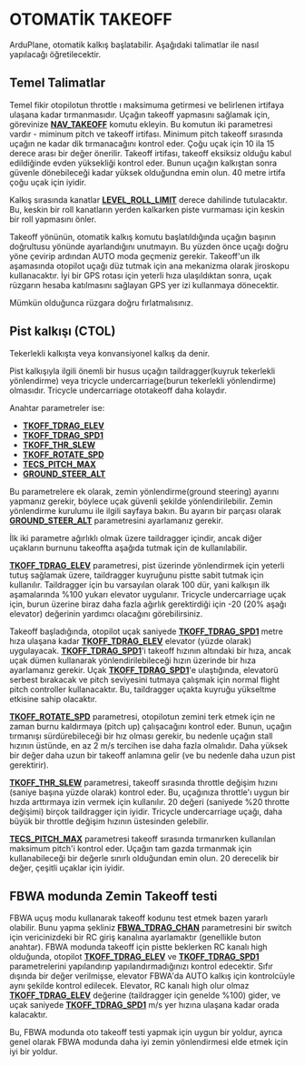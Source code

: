 # OTOMATİK TAKEOFF
ArduPlane, otomatik kalkış başlatabilir. Aşağıdaki talimatlar ile nasıl yapılacağı öğretilecektir.

## Temel Talimatlar
Temel fikir otopilotun throttle ı maksimuma getirmesi ve belirlenen irtifaya ulaşana kadar tırmanmasıdır. Uçağın takeoff yapmasını sağlamak için, görevinize [**NAV_TAKEOFF**]() komutu ekleyin. Bu komutun iki parametresi vardır - miminum pitch ve takeoff irtifası. Minimum pitch takeoff sırasında uçağın ne kadar dik tırmanacağını kontrol eder. Çoğu uçak için 10 ila 15 derece arası bir değer önerilir. Takeoff irtifası, takeoff eksiksiz olduğu kabul edildiğinde evden yüksekliği kontrol eder. Bunun uçağın kalkıştan sonra güvenle dönebileceği kadar yüksek olduğundna emin olun. 40 metre irtifa çoğu uçak için iyidir.

Kalkış sırasında kanatlar [**LEVEL_ROLL_LIMIT**]() derece dahilinde tutulacaktır. Bu, keskin bir roll kanatların yerden kalkarken piste vurmaması için keskin bir roll yapmasını önler.

Takeoff yönünün, otomatik kalkış komutu başlatıldığında uçağın başının doğrultusu yönünde ayarlandığını unutmayın. Bu yüzden önce uçağı doğru yöne çevirip ardından AUTO moda geçmeniz gerekir. Takeoff'un ilk aşamasında otopilot uçağı düz tutmak için ana mekanizma olarak jiroskopu kullanacaktır. İyi bir GPS rotası için yeterli hıza ulaşıldıktan sonra, uçak rüzgarın hesaba katılmasını sağlayan GPS yer izi kullanmaya dönecektir.


Mümkün olduğunca rüzgara doğru fırlatmalısınız.

## Pist kalkışı (CTOL)

Tekerlekli kalkışta veya konvansiyonel kalkış da denir.

Pist kalkışıyla ilgili önemli bir husus uçağın taildragger(kuyruk tekerlekli yönlendirme) veya tricycle undercarriage(burun tekerlekli yönlendirme) olmasıdır. Tricycle undercarriage ototakeoff daha kolaydır.

Anahtar parametreler ise:
* [**TKOFF_TDRAG_ELEV**]()
* [**TKOFF_TDRAG_SPD1**]()
* [**TKOFF_THR_SLEW**]()
* [**TKOFF_ROTATE_SPD**]()
* [**TECS_PITCH_MAX**]()
* [**GROUND_STEER_ALT**]()

Bu parametrelere ek olarak, zemin yönlendirme(ground steering) ayarını yapmanız gerekir, böylece uçak güvenli şekilde yönlendirilebilir. Zemin yönlendirme kurulumu ile ilgili sayfaya bakın. Bu ayarın bir parçası olarak [**GROUND_STEER_ALT**]() parametresini ayarlamanız gerekir.

İlk iki parametre ağırlıklı olmak üzere taildragger içindir, ancak diğer uçakların burnunu takeoffta aşağıda tutmak için de kullanılabilir.

[**TKOFF_TDRAG_ELEV**]() parametresi, pist üzerinde yönlendirmek için yeterli tutuş sağlamak üzere, taildragger kuyruğunu pistte sabit tutmak için kullanılır. Taildragger için bu varsayılan olarak 100 dür, yani kalkışın ilk aşamalarında %100 yukarı elevator uygulanır. Tricycle undercarriage uçak için, burun üzerine biraz daha fazla ağırlık gerektirdiği için -20 (20% aşağı elevator) değerinin yardımcı olacağını görebilirsiniz.

Takeoff başladığında, otopilot uçak saniyede [**TKOFF_TDRAG_SPD1**]() metre hıza ulaşana kadar [**TKOFF_TDRAG_ELEV**]() elevator (yüzde olarak) uygulayacak. [**TKOFF_TDRAG_SPD1**]()'i takeoff hızının altındaki bir hıza, ancak uçak dümen kullanarak yönlendirilebileceği hızın üzerinde bir hıza ayarlamanız gerekir. Uçak [**TKOFF_TDRAG_SPD1**]()'e ulaştığında, elevatorü serbest bırakacak ve pitch seviyesini tutmaya çalışmak için normal flight pitch controller kullanacaktır. Bu, taildragger uçakta kuyruğu yükseltme etkisine sahip olacaktır.

[**TKOFF_ROTATE_SPD**]() parametresi, otopilotun zemini terk etmek için ne zaman burnu kaldırmaya (pitch up) çalışacağını kontrol eder. Bunun, uçağın tırmanışı sürdürebileceği bir hız olması gerekir, bu nedenle uçağın stall hızının üstünde, en az 2 m/s tercihen ise daha fazla olmalıdır. Daha yüksek bir değer daha uzun bir takeoff anlamına gelir (ve bu nedenle daha uzun pist gerektirir).

[**TKOFF_THR_SLEW**]() parametresi, takeoff sırasında throttle değişim hızını (saniye başına yüzde olarak) kontrol eder. Bu, uçağınıza throttle'ı uygun bir hızda arttırmaya izin vermek için kullanılır. 20 değeri (saniyede %20 throtte değişimi) birçok taildragger için iyidir. Tricycle undercarriage uçağı, daha büyük bir throttle değişim hızının üstesinden gelebilir.

[**TECS_PITCH_MAX**]() parametresi takeoff sırasında tırmanırken kullanılan maksimum pitch'i kontrol eder. Uçağın tam gazda tırmanmak için kullanabileceği bir değerle sınırlı olduğundan emin olun. 20 derecelik bir değer, çeşitli uçaklar için iyidir.

## FBWA modunda Zemin Takeoff testi

FBWA uçuş modu kullanarak takeoff kodunu test etmek bazen yararlı olabilir. Bunu yapma şekliniz [**FBWA_TDRAG_CHAN**]() parametresini bir switch için vericinizdeki bir RC giriş kanalına ayarlamaktır (genellikle buton anahtar). FBWA modunda takeoff için pistte beklerken RC kanalı high olduğunda, otopilot [**TKOFF_TDRAG_ELEV**]() ve [**TKOFF_TDRAG_SPD1**]() parametrelerini yapılandırıp yapılandırmadığınızı kontrol edecektir. Sıfır dışında bir değer verilmişse, elevator FBWA'da AUTO kalkış için kontrolcüyle aynı şekilde kontrol edilecek. Elevator, RC kanalı high olur olmaz [**TKOFF_TDRAG_ELEV**]() değerine (taildragger için genelde %100) gider, ve uçak saniyede [**TKOFF_TDRAG_SPD1**]() m/s yer hızına ulaşana kadar orada kalacaktır.

Bu, FBWA modunda oto takeoff testi yapmak için uygun bir yoldur, ayrıca genel olarak FBWA modunda daha iyi zemin yönlendirmesi elde etmek için iyi bir yoldur.
